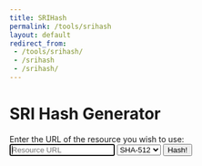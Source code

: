 ```yaml
---
title: SRIHash
permalink: /tools/srihash
layout: default
redirect_from:
 - /tools/srihash/
 - /srihash
 - /srihash/
---
```

<script src="/static/js/clipboard.js" defer=""></script>
<script src="/static/js/srihash.js" defer=""></script>
<pre id="for-copy" style="display:none;"></pre>
<div id="app" class="container">
    <div class="container" id="sriAppContainer">
        <div id="sri-app">
            <h1>SRI Hash Generator</h1>
            <label for="url">Enter the URL of the resource you wish to use:</label>
            <form id="sri-form" action="#">
                <input id="url" class="form-control" name="url" type="url" value="" placeholder="Resource URL" required="" autofocus="" spellcheck="false">
                <select id="sriHash" type="select">
                    <option value="sha256">SHA-256</option>
                    <option value="sha384">SHA-384</option>
                    <option value="sha512" selected="">SHA-512</option>
                </select>
                <input id="sriSubmit" type="submit" value="Hash!">
            </form>
            <pre id="sri-snippet" name="sriSnippet"></pre>
            <div id="sri-error"></div>
        </div>
    </div>
</div>